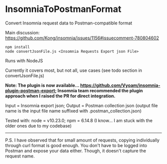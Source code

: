 # InsomniaToPostmanFormat
Convert Insomnia request data to Postman-compatible format

Main discussion: https://github.com/Kong/insomnia/issues/1156#issuecomment-780804602
  
```
npm install
node convertJsonFile.js <Insomnia Requests Export json File>
```

Runs with NodeJS

Currently it covers most, but not all, use cases (see todo section in convertJsonFile.js)

**Note: The plugin is now available... https://github.com/Vyoam/insomnia-plugin-postman-export; Insomnia team recommended the plugin approach when I raised the PR for direct integration.**

Input = Insomnia export json; Output = Postman collection json (output file name is the input file name suffixed with .postman_collection.json)

Tested with: node = v10.23.0; npm = 6.14.8 (I know... I am stuck with the older ones due to my codebase)  

---

P.S. I have observed that for small amount of requests, copying individually through curl format is good enough. You don't have to be logged into Postman and expose your data either. Though, it doesn't capture the request name.
